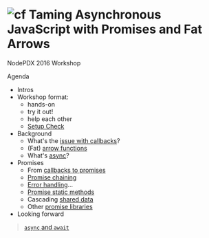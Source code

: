 ![cf](http://i.imgur.com/7v5ASc8.png) Taming Asynchronous JavaScript with Promises and Fat Arrows
===

NodePDX 2016 Workshop

Agenda
* Intros
* Workshop format:
	* hands-on
	* try it out!
	* help each other
	* [Setup Check](setup-check.md)
* Background
	* What's the [issue with callbacks](why-not-callbacks.md)?
	* (Fat) [arrow functions](fat-arrows.md)
	* What's [async](async-js-patterns.md)?
* Promises
	* From [callbacks to promises](callback-to-promise.md)
	* [Promise chaining](promise-chaining.md)
	* [Error handling](error-handling.md)...
	* [Promise static methods](promise-static.md)
	* Cascading [shared data](shared-data.md)
	* Other [promise libraries](other-libraries.md)
* Looking forward
> [`async` and `await`](async-await.md)